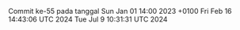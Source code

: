 Commit ke-55 pada tanggal Sun Jan 01 14:00 2023 +0100
Fri Feb 16 14:43:06 UTC 2024
Tue Jul  9 10:31:31 UTC 2024
